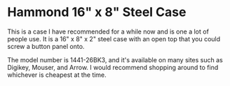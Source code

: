 # Hammond 16" x 8" Steel Case

This is a case I have recommended for a while now and is one a lot of people use. It is a 16" x 8" x 2" steel case with an open top that you could screw a button panel onto.

The model number is 1441-26BK3, and it's available on many sites such as Digikey, Mouser, and Arrow. I would recommend shopping around to find whichever is cheapest at the time.
